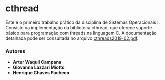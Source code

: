 # cthread

Este é o primeiro trabalho prático da disciplina de Sistemas Operacionais I. Consiste na implementação da biblioteca cthread, que oferece suporte básico para programação com threads na linguagem C. A documentação detalhada pode ser consultada no arquivo [cthreads2019-02.pdf](https://github.com/arturwaquil/cthread/blob/master/docs/cthreads2019-02.pdf).

### Autores
* **Artur Waquil Campana**
* **Giovanna Lazzari Miotto**
* **Henrique Chaves Pacheco**